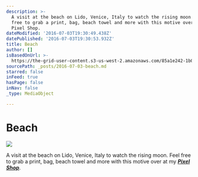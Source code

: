 ```yaml
---
description: >-
  A visit at the beach on Lido, Venice, Italy to watch the rising moon. Feel
  free to grab a print, bag, beach towel and more with this motive over at my
  Pixel Shop.
dateModified: '2016-07-03T19:30:49.438Z'
datePublished: '2016-07-03T19:30:53.932Z'
title: Beach
author: []
isBasedOnUrl: >-
  https://the-grid-user-content.s3-us-west-2.amazonaws.com/85a1e242-1b0b-481c-bae9-98facf358ae8.jpg
sourcePath: _posts/2016-07-03-beach.md
starred: false
inFeed: true
hasPage: false
inNav: false
_type: MediaObject

---
```

# Beach
![](https://the-grid-user-content.s3-us-west-2.amazonaws.com/85a1e242-1b0b-481c-bae9-98facf358ae8.jpg)

A visit at the beach on Lido, Venice, Italy to watch the rising moon. Feel free to grab a print, bag, beach towel and more with this motive over at my _**[Pixel Shop][0]**_.

[0]: http://pixels.com/featured/beach-hanni-jakob.html "Pixel Shop - Beach"